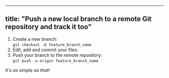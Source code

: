 
---
title: "Push a new local branch to a remote Git repository and track it too"
---

1.  Create a new branch:  
    `git checkout -b feature_branch_name`
2.  Edit, add and commit your files.
3.  Push your branch to the remote repository:  
    `git push -u origin feature_branch_name`

_It's as simple as that!_
